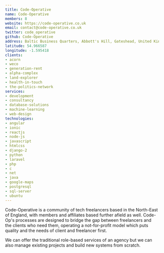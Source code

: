```yaml
---
title: Code-Operative
name: Code-Operative
members: 8
website: https://code-operative.co.uk
email: contact@code-operative.co.uk
twitter: code_operative
github: Code-Operative
address: Baltic Business Quarters, Abbott's Hill, Gateshead, United Kingdom, NE8 3DF
latitude: 54.966587
longitude: -1.595418
clients: 
- acorn
- weco
- generation-rent
- alpha-complex
- land-explorer
- health-in-touch
- the-politics-network
services: 
- development
- consultancy
- database-solutions
- machine-learning
- web-design
technologies: 
- angular
- ionic
- reactjs
- node-js
- javascript
- htmlcss
- django-2
- python
- laravel
- php
- c
- net
- java
- google-maps
- postgresql
- sql-server
- ubuntu
---
```


Code-Operative is a community of tech freelancers based in the North-East of England, with members and affiliates based further afield as well. Code-Op's processes are designed to bridge the gap between freelancers and the clients who need them, operating a not-for-profit model which puts quality and the needs of client and freelancer first.

We can offer the traditional role-based services of an agency but we can also manage existing projects and build new systems from scratch.
